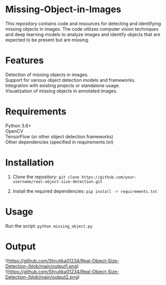 # Missing-Object-in-Images
This repository contains code and resources for detecting and identifying missing objects in images. The code utilizes computer vision techniques and deep learning models to analyze images and identify objects that are expected to be present but are missing.


# Features
Detection of missing objects in images.<br>
Support for various object detection models and frameworks.<br>
Integration with existing projects or standalone usage.<br>
Visualization of missing objects in annotated images.<br>

# Requirements
Python 3.6+<br>
OpenCV<br>
TensorFlow (or other object detection frameworks)<br>
Other dependencies (specified in requirements.txt)<br>

# Installation

1) Clone the repository: 
    `git clone https://github.com/your-username/real-object-size-detection.git`
    
2) Install the required dependencies:
    `pip install -r requirements.txt`
    
# Usage

Run the script:
`python missing_object.py`
      
# Output 

!(https://github.com/Shrutika01234/Real-Object-Size-Detection-/blob/main/output1.png)<br>
!(https://github.com/Shrutika01234/Real-Object-Size-Detection-/blob/main/output2.png)
